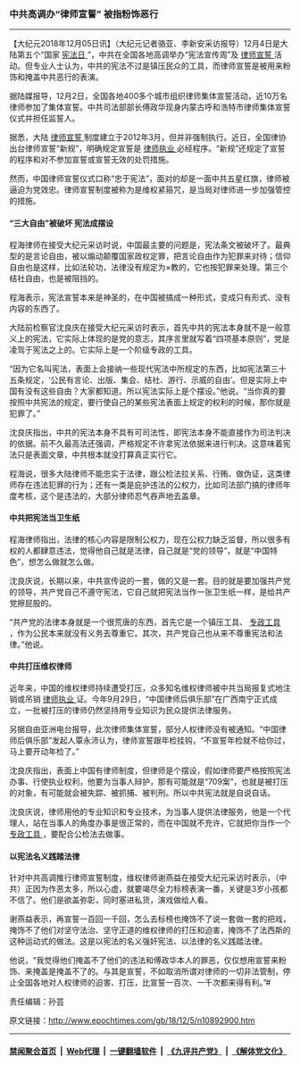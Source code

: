 ### 中共高调办“律师宣誓” 被指粉饰恶行
------------------------

<p>
 【大纪元2018年12月05日讯】（大纪元记者骆亚、李新安采访报导）12月4日是大陆第五个“国家
 <a href="http://www.epochtimes.com/gb/tag/%E5%AE%AA%E6%B3%95%E6%97%A5.html">
  宪法日
 </a>
 ”，中共在全国各地高调举办“宪法宣传周”及
 <a href="http://www.epochtimes.com/gb/tag/%E5%BE%8B%E5%B8%88%E5%AE%A3%E8%AA%93.html">
  律师宣誓
 </a>
 活动。但专业人士认为，中共的宪法不过是镇压民众的工具，而律师宣誓是被用来粉饰和掩盖中共恶行的表演。
</p>
<p>
 据陆媒报导，12月2日，全国各地400多个城市组织律师集体宣誓活动，近10万名律师参加了集体宣誓。中共司法部部长傅政华现身内蒙古呼和浩特市律师集体宣誓仪式并担任监誓人。
</p>
<p>
 据悉，大陆
 <a href="http://www.epochtimes.com/gb/tag/%E5%BE%8B%E5%B8%88%E5%AE%A3%E8%AA%93.html">
  律师宣誓
 </a>
 制度建立于2012年3月，但并非强制执行。近日，全国律协出台律师宣誓“新规”，明确规定宣誓是
 <a href="http://www.epochtimes.com/gb/tag/%E5%BE%8B%E5%B8%88%E6%89%A7%E4%B8%9A.html">
  律师执业
 </a>
 必经程序。“新规”还规定了宣誓的程序和对不参加宣誓或宣誓无效的处罚措施。
</p>
<p>
 然而，中国律师宣誓仪式口称“忠于宪法”，面对的却是一面中共五星红旗，律师被逼迫为党效忠。律师宣誓制度被称为是维权紧箍咒，是当局对律师进一步加强管控的措施。
</p>
<h4>
 “三大自由”被破坏 宪法成摆设
</h4>
<p>
 程海律师在接受大纪元采访时说，中国最主要的问题是，宪法条文被破坏了。最典型的是言论自由，被以煽动颠覆国家政权定罪，把言论自由作为犯罪来对待；信仰自由也是这样，比如法轮功，法律没有规定为×教的，它也按犯罪来处理。第三个结社自由，也是被阻挡的。
</p>
<p>
 程海表示，宪法宣誓本来是神圣的，在中国被搞成一种形式，变成只有形式、没有内容的东西了。
</p>
<p>
 大陆前检察官沈良庆在接受大纪元采访时表示，首先中共的宪法本身就不是一般意义上的宪法，它实际上体现的是党的意志，其序言里就写着“四项基本原则”，党是凌驾于宪法之上的。它实际上是一个阶级专政的工具。
</p>
<p>
 “因为它名叫宪法，表面上会接纳一些现代宪法中所规定的东西，比如宪法第三十五条规定，‘公民有言论、出版、集会、结社、游行、示威的自由’。但是实际上中国有没有这些自由？大家都知道。所以宪法实际上是个摆设。”他说。“当你真的要按照中共宪法的规定，要行使自己的某些宪法表面上规定的权利的时候，那你就是犯罪了。”
</p>
<p>
 沈良庆指出，中共的宪法本身不具有可司法性，即宪法本身不能直接作为司法判决的依据。前不久最高法还强调，严格规定不许拿宪法依据来进行判决。这意味着宪法只是表面文章，中共根本就没打算真正实行它。
</p>
<p>
 程海说，很多大陆律师不能忠实于法律，跟公检法拉关系、行贿、做伪证，这类律师存在违法犯罪的行为；还有一类是庇护违法的公权力，比如司法部门搞的律师年度考核，这个是违法的，大部分律师忍气吞声地去盖章。
</p>
<h4>
 中共把宪法当卫生纸
</h4>
<p>
 程海律师指出，法律的核心内容是限制公权力，现在公权力缺乏监督，所以很多有权的人都肆意违法，觉得他自己就是法律，自己就是“党的领导”，就是“中国特色”，想怎么做就怎么做。
</p>
<p>
 沈良庆说，长期以来，中共宣传说的一套，做的又是一套。目的就是要加强共产党的领导，共产党自己不遵守宪法，它自己就把宪法当作一张卫生纸一样，是给共产党擦屁股的。
</p>
<p>
 “共产党的法律本身就是一个很荒唐的东西，首先它是一个镇压工具、
 <a href="http://www.epochtimes.com/gb/tag/%E4%B8%93%E6%94%BF%E5%B7%A5%E5%85%B7.html">
  专政工具
 </a>
 ，作为公民本来就没有义务去尊重它。其次，共产党自己也从来不尊重宪法和法律。”他说。
</p>
<h4>
 中共打压维权律师
</h4>
<p>
 近年来，中国的维权律师持续遭受打压，众多知名维权律师被中共当局报复式地注销或吊销
 <a href="http://www.epochtimes.com/gb/tag/%E5%BE%8B%E5%B8%88%E6%89%A7%E4%B8%9A.html">
  律师执业
 </a>
 证。今年9月29日，“中国律师后俱乐部”在广西南宁正式成立，一批被打压的律师仍然坚持用专业知识为民众提供法律服务。
</p>
<p>
 另据自由亚洲电台报导，此次律师集体宣誓，部分人权律师没有被通知。“中国律师后俱乐部”发起人覃永沛认为，律师宣誓跟年检挂钩，“不宣誓年检就不给你过，马上要开动年检了。”
</p>
<p>
 沈良庆指出，表面上中国有律师制度，但律师是个摆设，假如律师要严格按照宪法办事、行使执业权利，他要为当事人辩护，那有可能就是“709案”，也就是被打压的对象，有可能就会被失踪、被抓捕、被判刑。所以中共宪法就是自说自话。
</p>
<p>
 沈良庆说，律师用他的专业知识和专业技术，为当事人提供法律服务，他是一个代理人，站在当事人的角度办事是很正常的，而在中国就不充许，它就把你当作一个
 <a href="http://www.epochtimes.com/gb/tag/%E4%B8%93%E6%94%BF%E5%B7%A5%E5%85%B7.html">
  专政工具
 </a>
 ，要配合公检法去做事。
</p>
<h4>
 以宪法名义践踏法律
</h4>
<p>
 针对中共高调推行律师宣誓制度，维权律师谢燕益在接受大纪元采访时表示，（中共）正因为作恶太多，所以心虚，就要竭尽全力标榜表演一番，关键是3岁小孩都不信了。他们是欲盖弥彰，同时塞进私货，演戏做给人看。
</p>
<p>
 谢燕益表示，再宣誓一百回一千回，怎么去标榜也掩饰不了说一套做一套的把戏，掩饰不了他们对坚守法治、坚守正道的维权律师的打压和迫害，掩饰不了法西斯的这种运动式的做法。这是以宪法的名义强奸宪法、以法律的名义践踏法律。
</p>
<p>
 他说，“我觉得他们掩盖不了他们的违法和傅政华本人的罪恶，仅仅想用宣誓来粉饰、来掩盖是掩盖不了的。与其是宣誓，不如取消所谓对律师的一切非法管制，停止全国各地对人权律师的迫害、打压，比宣誓一百次、一千次都来得有利。”#
</p>
<p>
 责任编辑：孙芸
</p>

原文链接：http://www.epochtimes.com/gb/18/12/5/n10892900.htm


------------------------
#### [禁闻聚合首页](https://github.com/gfw-breaker/banned-news/blob/master/README.md) &nbsp;|&nbsp; [Web代理](https://github.com/gfw-breaker/open-proxy/blob/master/README.md) &nbsp;|&nbsp; [一键翻墙软件](https://github.com/gfw-breaker/nogfw/blob/master/README.md) &nbsp;|&nbsp; [《九评共产党》](https://github.com/gfw-breaker/9ping.md/blob/master/README.md#九评之一评共产党是什么) &nbsp;|&nbsp; [《解体党文化》](https://github.com/gfw-breaker/jtdwh.md/blob/master/README.md#绪论)